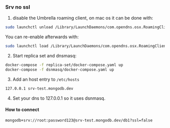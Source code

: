 
### Srv no ssl

1. disable the Umbrella roaming client, on mac os it can be done with:

``` sh
sudo launchctl unload /Library/LaunchDaemons/com.opendns.osx.RoamingClientConfigUpdater.plist
```

You can re-enable afterwards with:

``` sh
sudo launchctl load /Library/LaunchDaemons/com.opendns.osx.RoamingClientConfigUpdater.p
```

2. Start replica set and dnsmasq:

``` sh
docker-compose -f replica-set/docker-compose.yaml up
docker-compose -f dsnmasq/docker-compose.yaml up
```

3. Add an host entry to `/etc/hosts`

``` sh
127.0.0.1 srv-test.mongodb.dev
```

4. Set your dns to 127.0.0.1 so it uses dsnmasq.

#### How to connect

``` sh
mongodb+srv://root:password123@srv-test.mongodb.dev/db1?ssl=false
```
